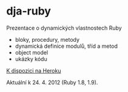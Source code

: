 dja-ruby
========

Prezentace o dynamických vlastnostech Ruby

* bloky, procedury, metody
* dynamická definice modulů, tříd a metod
* object model
* ukázky kódu

[K dispozici na Heroku](http://dja-ruby.heroku.com)

Aktuální k 24. 4. 2012 (Ruby 1.8, 1.9).